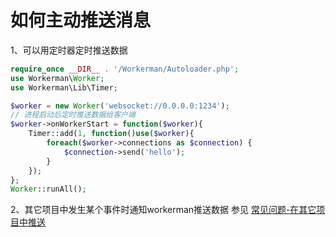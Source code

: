 # 如何主动推送消息

1、可以用定时器定时推送数据
```php
require_once __DIR__ . '/Workerman/Autoloader.php';
use Workerman\Worker;
use Workerman\Lib\Timer;

$worker = new Worker('websocket://0.0.0.0:1234');
// 进程启动后定时推送数据给客户端
$worker->onWorkerStart = function($worker){
    Timer::add(1, function()use($worker){
        foreach($worker->connections as $connection) {
            $connection->send('hello');
        }
    });
};
Worker::runAll();
```

2、其它项目中发生某个事件时通知workerman推送数据
参见 [常见问题-在其它项目中推送](/faq/push-in-other-project.html)
